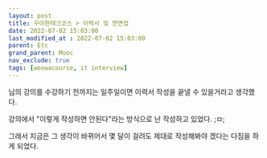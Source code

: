 ```yaml
---
layout: post
title: 우아한테크코스 > 이력서 및 면면접
date: 2022-07-02 15:03:00
last_modified_at : 2022-07-02 15:03:00
parent: Etc
grand_parent: Mooc
nav_exclude: true
tags: [woowacourse, it interview]
---
```



님의 강의를 수강하기 전까지는 일주일이면 이력서 작성을 끝낼 수 있을거라고 생각했다.

강의에서 "이렇게 작성하면 안된다"라는 방식으로 난 작성하고 있었다. ;ㅁ;

그래서 지금은 그 생각이 바뀌어서 몇 달이 걸려도 제대로 작성해봐야 겠다는 다짐을 하게 되었다.


